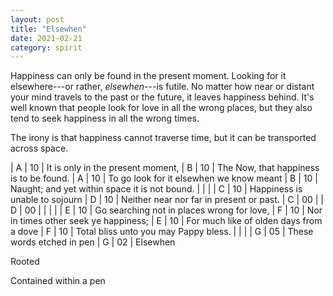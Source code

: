 ```yaml
---
layout: post
title: "Elsewhen"
date: 2021-02-21
category: spirit
---
```


Happiness can only be found in the present moment. Looking for it elsewhere---or rather, _elsewhen_---is futile. No matter how near or distant your mind travels to the past or the future, it leaves happiness behind. It's well known that people look for love in all the wrong places, but they also tend to seek happiness in all the wrong times.

The irony is that happiness cannot traverse time, but it can be transported across space.

| A | 10 | It is only in the present moment,
| B | 10 | The Now, that happiness is to be found.
| A | 10 | To go look for it elsewhen we know meant
| B | 10 | Naught; and yet within space it is not bound.
|   |    |
| C | 10 | Happiness is unable to sojourn
| D | 10 | Neither near nor far in present or past.
| C | 00 |
| D | 00 |
|   |    |
| E | 10 | Go searching not in places wrong for love,
| F | 10 | Nor in times other seek ye happiness;
| E | 10 | For much like of olden days from a dove
| F | 10 | Total bliss unto you may Pappy bless.
|   |    |
| G | 05 | These words etched in pen
| G | 02 | Elsewhen

Rooted

Contained within a pen
